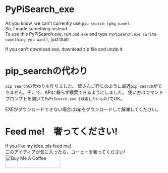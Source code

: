 # PyPiSearch_exe
As you know, we can't currently use `pip search [pkg_name]`.  
So, I made something instead.  
To use this PyPiSearch.exe, run `cmd.exe` and type `PyPiSearch.exe [write something you want]`, just that!

If you can't download exe, download zip file and unzip it.

# pip_searchの代わり
`pip search`の代わりを作りました。  皆さんご存じのように最近`pip search`ができません。そこで、APIに頼らず検索できるようにしました。  使い方はコマンドプロンプトを開いて`PyPiSearch.exe [検索したいもの]`でOK。

EXEがダウンロードできない場合はzipをダウンロードして解凍してください。

# Feed me!　奢ってください!
If you like my idea, pls feed me!  
このアイディアが気に入ったら、コーヒーを奢ってください!  
<a href="https://www.buymeacoffee.com/aiueoabc" target="_blank"><img src="https://cdn.buymeacoffee.com/buttons/default-orange.png" alt="Buy Me A Coffee" height="41" width="174"></a>
